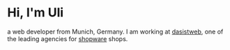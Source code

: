 # Hi, I'm Uli

a web developer from Munich, Germany. I am working at [dasistweb](https://www.dasistweb.de), one of the leading agencies for [shopware](https://www.shopware.com) shops.


